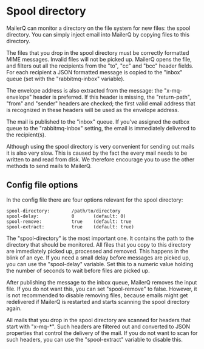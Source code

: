 # Spool directory

MailerQ can monitor a directory on the file system for new
files: the spool directory. You can simply inject email into MailerQ 
by copying files to this directory.

The files that you drop in the spool directory must be correctly formatted MIME 
messages. Invalid files will not be picked up. MailerQ opens the file, 
and filters out all the recipients from the "to", "cc" and "bcc" header fields.
For each recipient a JSON formatted message is copied to the "inbox" queue 
(set with the "rabbitmq-inbox" variable).

The envelope address is also extracted from the message: the "x-mq-envelope"
header is preferred. If this header is missing, the "return-path", "from" and
"sender" headers are checked; the first valid email address that is recognized
in these headers will be used as the envelope address.

The mail is published to the "inbox" queue. If you've assigned the outbox
queue to the "rabbitmq-inbox" setting, the email is immediately delivered to 
the recipient(s).

Although using the spool directory is very convenient for sending out mails
it is also very slow. This is caused by the fact the every mail needs to
be written to and read from disk. We therefore encourage you to use the
other methods to send mails to MailerQ.


## Config file options

In the config file there are four options relevant for the spool directory:

```
spool-directory:        /path/to/directory
spool-delay:            0       (default: 0)
spool-remove:           true    (default: true
spool-extract:          true    (default: true)
```

The "spool-directory" is the most important one. It contains the path to the
directory that should be monitored. All files that you copy to this directory
are immediately picked up, processed and removed. This happens in the blink of
an eye. If you need a small delay before messages are picked up, you
can use the "spool-delay" variable. Set this to a numeric value holding
the number of seconds to wait before files are picked up.

After publishing the message to the inbox queue, MailerQ removes the input file. 
If you do not want this, you can set "spool-remove" to false. However, it is not 
recommended to disable removing files, because emails might get redelivered 
if MailerQ is restarted and starts scanning the spool directory again.

All mails that you drop in the spool directory are scanned for headers that
start with "x-mq-*". Such headers are filtered out and converted to JSON
properties that control the delivery of the mail. If you do not want to
scan for such headers, you can use the "spool-extract" variable to disable this.
